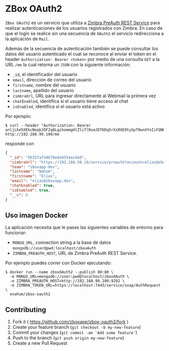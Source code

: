 # ZBox OAuth2

`ZBox OAuth2` es un servicio que utiliza a
[Zimbra PreAuth REST Service](https://github.com/ZBoxApp/zimbra-preauth-service)
para realizar autenticaciones de los usuarios registrados con Zimbra. En caso de que el login se realice sin
una secuencia de `OAuth2` el servicio redirecciona a la aplicación de `Mail`.

Además de la secuencia de autenticación también se puede consultar los datos del usuario autenticado el cual
se reconoce al enviar el token en el header `Authorization: Bearer <token>`
por medio de una consulta `GET` a la URL `/me` la cual retorna un `JSON` con
la siguiente información:

* `_id`, el identificador del usuario
* `email`, dirección de correo del usuario
* `firstname`, nombre del usuario
* `lastname`, apellido del usuario
* `zimbraUrl`, URL para ingresar directamente al Webmail la primera vez
* `chatEnabled`, identifica si el usuario tiene acceso al chat
* `isEnabled`, identifica si el usuario está activo


Por ejemplo:

```
$ curl --header "Authorization: Bearer anljLke5XEkcNoqkJOF2q8LgihommgHlZliflNsmJDT6Dq5rXiRXE8tyhpT8wnXYoIiFQNKFQQyqV8V0SkdCtjYYZwlKUSvYnJvilprjGCrQP8pfFZURzR5vOE6d84uRpq3iGXw6amn01izp3dXGDWivPT7VcGSuEV3oLGAiaJnPpRW0LNjEXUs0DloL071XEdwiKTKastxSNLvL5AM0cSbfgTYoQ2HqBoYlYqjcVF0frMde6g1swZxVk4qgetaH" http://192.168.99.100/me
```

responde con

```json
{
  "_id": "56257a734b79e6d4554ecda9",
  "zimbraUrl": "https://192.168.50.10/service/preauth?account=elias@zboxapp.dev&timestamp=1445435997594&preauth=3ff48fe588f1ab863b10628b78922c8806876a11&expires=0",
  "team": "zboxapp-dev",
  "lastname": "Nahum",
  "firstname": "Elias",
  "email": "elias@zboxapp.dev",
  "chatEnabled": true,
  "isEnabled": true,
  "__v": 0
}
```

## Uso imagen Docker

La aplicación necesita que le pases las siguientes variables de entorno para funcionar:

* `MONGO_URL`, connection string a la base de datos `mongodb://user@pwd:localhost/zboxAuth`
* `ZIMBRA_PREAUTH_HOST`, URL de Zimbra PreAuth REST Service.

Por ejemplo puedes correr con Docker ejecutando:

```
$ docker run --name zboxOAuth2 --publish 80:80 \
  -e MONGO_URL=mongodb://user:pwd@localhost/zboxOAuth \
  -e ZIMBRA_PREAUTH_HOST=http://192.168.99.100:9292 \
  -e ZIMBRA_TOKEN_URL=https://localhost:7443/service/soap/AuthRequest \
  enahum/zbox-oauth2
```

## Contributing

1. Fork it ( https://github.com/zboxapp/zbox-oauth2/fork )
2. Create your feature branch (`git checkout -b my-new-feature`)
3. Commit your changes (`git commit -am 'Add some feature'`)
4. Push to the branch (`git push origin my-new-feature`)
5. Create a new Pull Request